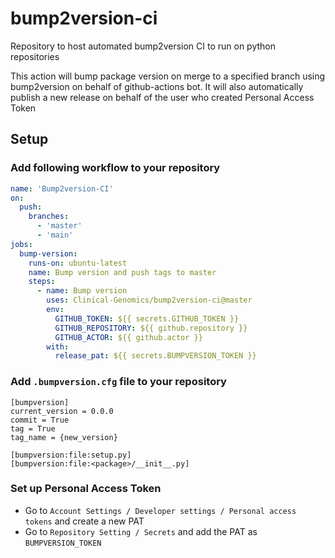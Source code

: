 # bump2version-ci
Repository to host automated bump2version CI to run on python repositories

This action will bump package version on merge to a specified branch using bump2version on behalf of github-actions bot.
It will also automatically publish a new release on behalf of the user who created Personal Access Token

## Setup

### Add following workflow to your repository

```yaml
name: 'Bump2version-CI'
on:
  push:
    branches:
      - 'master'
      - 'main'
jobs:
  bump-version:
    runs-on: ubuntu-latest
    name: Bump version and push tags to master
    steps:
      - name: Bump version
        uses: Clinical-Genomics/bump2version-ci@master
        env:
          GITHUB_TOKEN: ${{ secrets.GITHUB_TOKEN }}
          GITHUB_REPOSITORY: ${{ github.repository }}
          GITHUB_ACTOR: ${{ github.actor }}
        with:
          release_pat: ${{ secrets.BUMPVERSION_TOKEN }}
```

### Add `.bumpversion.cfg` file to your repository

```
[bumpversion]
current_version = 0.0.0
commit = True
tag = True
tag_name = {new_version}

[bumpversion:file:setup.py]
[bumpversion:file:<package>/__init__.py]
```

### Set up Personal Access Token

* Go to `Account Settings / Developer settings / Personal access tokens` and 
create a new PAT
* Go to `Repository Setting / Secrets` and add the PAT as `BUMPVERSION_TOKEN`

